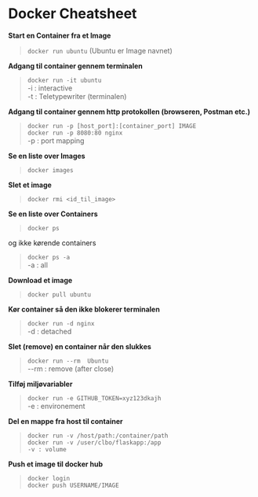 # Docker Cheatsheet

**Start en Container fra et Image**
    
> `docker run ubuntu` (Ubuntu er Image navnet)    

**Adgang til container gennem terminalen**

> `docker run -it ubuntu`    
>  -i : interactive    
>  -t : Teletypewriter (terminalen) 

**Adgang til container gennem http protokollen (browseren, Postman etc.)**

>  `docker run -p [host_port]:[container_port] IMAGE`    
>  `docker run -p 8080:80 nginx`    
>  -p : port mapping    

**Se en liste over Images**

> `docker images`

**Slet et image**

> `docker rmi <id_til_image>`    

**Se en liste over Containers**

> `docker ps`     

og ikke kørende containers     

> `docker ps -a`    
> -a : all    

**Download et image**    

> `docker pull ubuntu`    

**Kør container så den ikke blokerer terminalen**

> `docker run -d nginx`    
> -d : detached

**Slet (remove) en container når den slukkes**

> `docker run --rm  Ubuntu`    
> --rm : remove (after close)

**Tilføj miljøvariabler**

> `docker run -e GITHUB_TOKEN=xyz123dkajh`    
> -e : environement

**Del en mappe fra host til container**    

> `docker run -v /host/path:/container/path`    
> `docker run -v /user/clbo/flaskapp:/app`    
> `-v : volume`      

**Push et image til docker hub**    

> `docker login`    
> `docker push USERNAME/IMAGE`    

<!--
## Skab et netvæk mellem containers 

Dine containers skal have et fast navn    

> `docker run --name product_service`      

Dine containers skal være på det samme netværk (brug **bridge**, eller lav dit eget)       

> `docker run --network bridge`    

I din app.py kode (eller lign. sted) skal du ændre 

> `http://localhost:5000/products` til      
> `http://products_service:5000/products`      

-->